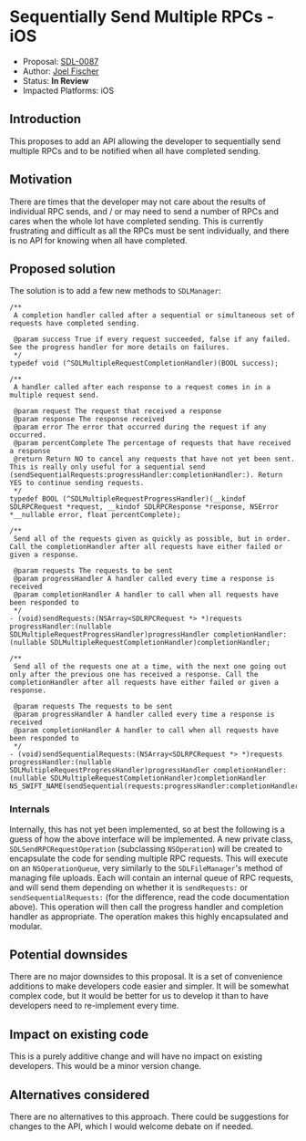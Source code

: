 # Sequentially Send Multiple RPCs - iOS

* Proposal: [SDL-0087](0087-send-multiple-rpcs-ios.md)
* Author: [Joel Fischer](https://github.com/joeljfischer)
* Status: **In Review**
* Impacted Platforms: iOS

## Introduction

This proposes to add an API allowing the developer to sequentially send multiple RPCs and to be notified when all have completed sending.

## Motivation

There are times that the developer may not care about the results of individual RPC sends, and / or may need to send a number of RPCs and cares when the whole lot have completed sending. This is currently frustrating and difficult as all the RPCs must be sent individually, and there is no API for knowing when all have completed.

## Proposed solution

The solution is to add a few new methods to `SDLManager`:

```objc
/**
 A completion handler called after a sequential or simultaneous set of requests have completed sending.

 @param success True if every request succeeded, false if any failed. See the progress handler for more details on failures.
 */
typedef void (^SDLMultipleRequestCompletionHandler)(BOOL success);

/**
 A handler called after each response to a request comes in in a multiple request send.

 @param request The request that received a response
 @param response The response received
 @param error The error that occurred during the request if any occurred.
 @param percentComplete The percentage of requests that have received a response
 @return Return NO to cancel any requests that have not yet been sent. This is really only useful for a sequential send (sendSequentialRequests:progressHandler:completionHandler:). Return YES to continue sending requests.
 */
typedef BOOL (^SDLMultipleRequestProgressHandler)(__kindof SDLRPCRequest *request, __kindof SDLRPCResponse *response, NSError *__nullable error, float percentComplete);

/**
 Send all of the requests given as quickly as possible, but in order. Call the completionHandler after all requests have either failed or given a response.

 @param requests The requests to be sent
 @param progressHandler A handler called every time a response is received
 @param completionHandler A handler to call when all requests have been responded to
 */
- (void)sendRequests:(NSArray<SDLRPCRequest *> *)requests progressHandler:(nullable SDLMultipleRequestProgressHandler)progressHandler completionHandler:(nullable SDLMultipleRequestCompletionHandler)completionHandler;

/**
 Send all of the requests one at a time, with the next one going out only after the previous one has received a response. Call the completionHandler after all requests have either failed or given a response.

 @param requests The requests to be sent
 @param progressHandler A handler called every time a response is received
 @param completionHandler A handler to call when all requests have been responded to
 */
- (void)sendSequentialRequests:(NSArray<SDLRPCRequest *> *)requests progressHandler:(nullable SDLMultipleRequestProgressHandler)progressHandler completionHandler:(nullable SDLMultipleRequestCompletionHandler)completionHandler NS_SWIFT_NAME(sendSequential(requests:progressHandler:completionHandler:));
```

### Internals

Internally, this has not yet been implemented, so at best the following is a guess of how the above interface will be implemented. A new private class, `SDLSendRPCRequestOperation` (subclassing `NSOperation`) will be created to encapsulate the code for sending multiple RPC requests. This will execute on an `NSOperationQueue`, very similarly to the `SDLFileManager`'s method of managing file uploads. Each will contain an internal queue of RPC requests, and will send them depending on whether it is `sendRequests:` or `sendSequentialRequests:` (for the difference, read the code documentation above). This operation will then call the progress handler and completion handler as appropriate. The operation makes this highly encapsulated and modular.

## Potential downsides

There are no major downsides to this proposal. It is a set of convenience additions to make developers code easier and simpler. It will be somewhat complex code, but it would be better for us to develop it than to have developers need to re-implement every time.

## Impact on existing code

This is a purely additive change and will have no impact on existing developers. This would be a minor version change.

## Alternatives considered

There are no alternatives to this approach. There could be suggestions for changes to the API, which I would welcome debate on if needed.
